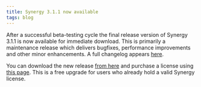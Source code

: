 ```yaml
---
title: Synergy 3.1.1 now available
tags: blog
---
```


After a successful beta-testing cycle the final release version of Synergy 3.1.1 is now available for immediate download. This is primarily a maintenance release which delivers bugfixes, performance improvements and other minor enhancements. A full changelog appears [here](http://www.wincent.com/a/products/synergy-classic/history/#3.1.1).

You can download the new release [from here](http://www.wincent.com/download.php?item=SynergyJaguar.dmg) and purchase a license using [this page](https://secure.wincent.com/a/products/synergy-classic/purchase/). This is a free upgrade for users who already hold a valid Synergy license.
